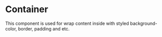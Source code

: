 # Container

This component is used for wrap content inside with styled background-color, border, padding and etc.

